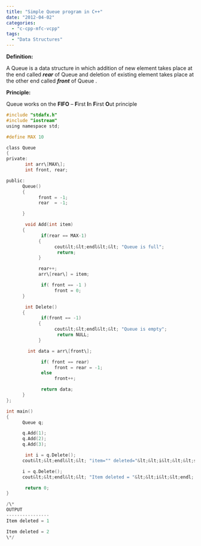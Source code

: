 ```yaml
---
title: "Simple Queue program in C++"
date: "2012-04-02"
categories: 
  - "c-cpp-mfc-vcpp"
tags: 
  - "Data Structures"
---
```


**Definition:**

A Queue is a data structure in which addition of new element takes place at the end called _**rear**_ of Queue and deletion of existing element takes place at the other end called _**front**_ of Queue .

**Principle:**

Queue works on the **FIFO** – **F**irst **I**n **F**irst **O**ut principle

```c
#include "stdafx.h"
#include "iostream"
using namespace std;

#define MAX 10

class Queue
{
private:
       int arr\[MAX\];
       int front, rear;

public:
      Queue()
      {
            front = -1;
            rear  = -1;

      }

       void Add(int item)
      {
             if(rear == MAX-1)
            {
                  cout&lt;&lt;endl&lt;&lt; "Queue is full";
                   return;
            }

            rear++;
            arr\[rear\] = item;

             if( front == -1 )
                  front = 0;
      }

       int Delete()
      {
             if(front == -1)
            {
                  cout&lt;&lt;endl&lt;&lt; "Queue is empty";
                   return NULL;
            }

        int data = arr\[front\];

             if( front == rear)
                  front = rear = -1;
             else
                  front++;

             return data;
      }
};

int main()
{
      Queue q;

      q.Add(1);
      q.Add(2);
      q.Add(3);

       int i = q.Delete();
      cout&lt;&lt;endl&lt;&lt; "item="" deleted="&lt;&lt;i&lt;&lt;&lt;span class=" hiddenspellerror"="" pre=""&gt;endl;

      i = q.Delete();
      cout&lt;&lt;endl&lt;&lt; "Item deleted = "&lt;&lt;i&lt;&lt;endl;

       return 0;
}

/\*
OUTPUT
----------------
Item deleted = 1

Item deleted = 2
\*/
```
